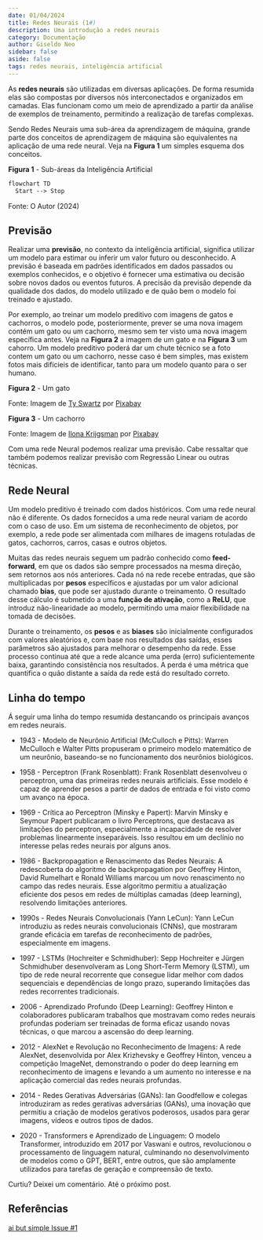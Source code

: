 ```yaml
---
date: 01/04/2024
title: Redes Neurais (1#)
description: Uma introdução a redes neurais
category: Documentação
author: Giseldo Neo
sidebar: false
aside: false
tags: redes neurais, inteligência artificial
---
```


As **redes neurais** são utilizadas em diversas aplicações. De forma resumida elas são compostas por diversos nós interconectados e organizados em camadas. Elas funcionam como um meio de aprendizado a partir da análise de exemplos de treinamento, permitindo a realização de tarefas complexas. 

Sendo Redes Neurais uma sub-área da aprendizagem de máquina, grande parte dos conceitos de aprendizagem de máquina são equivalentes na aplicação de uma rede neural. Veja na **Figura 1** um simples esquema dos conceitos.

**Figura 1** - Sub-áreas da Inteligência Artificial

```mmd
flowchart TD
  Start --> Stop
```
Fonte: O Autor (2024)

## Previsão

Realizar uma **previsão**, no contexto da inteligência artificial, significa utilizar um modelo para estimar ou inferir um valor futuro ou desconhecido. A previsão é baseada em padrões identificados em dados passados ou exemplos conhecidos, e o objetivo é fornecer uma estimativa ou decisão sobre novos dados ou eventos futuros. A precisão da previsão depende da qualidade dos dados, do modelo utilizado e de quão bem o modelo foi treinado e ajustado.

Por exemplo, ao treinar um modelo preditivo com imagens de gatos e cachorros, o modelo pode, posteriormente, prever se uma nova imagem contém um gato ou um cachorro, mesmo sem ter visto uma nova imagem específica antes. Veja na **Figura 2** a imagem de um gato e na **Figura 3** um cahorro. Um modelo preditivo poderá dar um chute técnico se a foto contem um gato ou um cachorro, nesse caso é bem simples, mas existem fotos mais difícieis de identificar, tanto para um modelo quanto para o ser humano.

**Figura 2** - Um gato

Fonte: Imagem de <a href="https://pixabay.com/pt/users/ty_swartz-617282/?utm_source=link-attribution&utm_medium=referral&utm_campaign=image&utm_content=551554">Ty Swartz</a> por <a href="https://pixabay.com/pt//?utm_source=link-attribution&utm_medium=referral&utm_campaign=image&utm_content=551554">Pixabay</a>

**Figura 3** - Um cachorro

Fonte: Imagem de <a href="https://pixabay.com/pt/users/vlaaitje-1637107/?utm_source=link-attribution&utm_medium=referral&utm_campaign=image&utm_content=1047521">Ilona Krijgsman</a> por <a href="https://pixabay.com/pt//?utm_source=link-attribution&utm_medium=referral&utm_campaign=image&utm_content=1047521">Pixabay</a>

Com uma rede Neural podemos realizar uma previsão. Cabe ressaltar que também podemos realizar previsão com Regressão Linear ou outras técnicas. 

## Rede Neural

Um modelo preditivo é treinado com dados históricos. Com uma rede neural não é diferente. Os dados fornecidos a uma rede neural variam de acordo com o caso de uso. Em um sistema de reconhecimento de objetos, por exemplo, a rede pode ser alimentada com milhares de imagens rotuladas de gatos, cachorros, carros, casas e outros objetos. 

Muitas das redes neurais seguem um padrão conhecido como **feed-forward**, em que os dados são sempre processados na mesma direção, sem retornos aos nós anteriores. Cada nó na rede recebe entradas, que são multiplicadas por **pesos** específicos e ajustadas por um valor adicional chamado **bias**, que pode ser ajustado durante o treinamento. O resultado desse cálculo é submetido a uma **função de ativação**, como a **ReLU**, que introduz não-linearidade ao modelo, permitindo uma maior flexibilidade na tomada de decisões.

Durante o treinamento, os **pesos** e as **biases** são inicialmente configurados com valores aleatórios e, com base nos resultados das saídas, esses parâmetros são ajustados para melhorar o desempenho da rede. Esse processo continua até que a rede alcance uma perda (erro) suficientemente baixa, garantindo consistência nos resultados. A perda é uma métrica que quantifica o quão distante a saída da rede está do resultado correto.

## Linha do tempo

Á seguir uma linha do tempo resumida destancando os principais avanços em redes neurais.

* 1943 - Modelo de Neurônio Artificial (McCulloch e Pitts): Warren McCulloch e Walter Pitts propuseram o primeiro modelo matemático de um neurônio, baseando-se no funcionamento dos neurônios biológicos.

* 1958 - Perceptron (Frank Rosenblatt): Frank Rosenblatt desenvolveu o perceptron, uma das primeiras redes neurais artificiais. Esse modelo é capaz de aprender pesos a partir de dados de entrada e foi visto como um avanço na época.

* 1969 - Crítica ao Perceptron (Minsky e Papert): Marvin Minsky e Seymour Papert publicaram o livro Perceptrons, que destacava as limitações do perceptron, especialmente a incapacidade de resolver problemas linearmente inseparáveis. Isso resultou em um declínio no interesse pelas redes neurais por alguns anos.

* 1986 - Backpropagation e Renascimento das Redes Neurais: A redescoberta do algoritmo de backpropagation por Geoffrey Hinton, David Rumelhart e Ronald Williams marcou um novo renascimento no campo das redes neurais. Esse algoritmo permitiu a atualização eficiente dos pesos em redes de múltiplas camadas (deep learning), resolvendo limitações anteriores.

* 1990s - Redes Neurais Convolucionais (Yann LeCun): Yann LeCun introduziu as redes neurais convolucionais (CNNs), que mostraram grande eficácia em tarefas de reconhecimento de padrões, especialmente em imagens.

* 1997 - LSTMs (Hochreiter e Schmidhuber): Sepp Hochreiter e Jürgen Schmidhuber desenvolveram as Long Short-Term Memory (LSTM), um tipo de rede neural recorrente que consegue lidar melhor com dados sequenciais e dependências de longo prazo, superando limitações das redes recorrentes tradicionais.

* 2006 - Aprendizado Profundo (Deep Learning): Geoffrey Hinton e colaboradores publicaram trabalhos que mostravam como redes neurais profundas poderiam ser treinadas de forma eficaz usando novas técnicas, o que marcou a ascensão do deep learning.

* 2012 - AlexNet e Revolução no Reconhecimento de Imagens: A rede AlexNet, desenvolvida por Alex Krizhevsky e Geoffrey Hinton, venceu a competição ImageNet, demonstrando o poder do deep learning em reconhecimento de imagens e levando a um aumento no interesse e na aplicação comercial das redes neurais profundas.

* 2014 - Redes Gerativas Adversárias (GANs): Ian Goodfellow e colegas introduziram as redes gerativas adversárias (GANs), uma inovação que permitiu a criação de modelos gerativos poderosos, usados para gerar imagens, vídeos e outros tipos de dados.

* 2020 - Transformers e Aprendizado de Linguagem: O modelo Transformer, introduzido em 2017 por Vaswani e outros, revolucionou o processamento de linguagem natural, culminando no desenvolvimento de modelos como o GPT, BERT, entre outros, que são amplamente utilizados para tarefas de geração e compreensão de texto.

Curtiu? Deixei um comentário. Até o próximo post.

## Referências

[ai but simple Issue #1](https://www.aibutsimple.com/p/neural-networks-explained)
